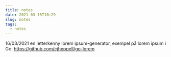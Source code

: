 ```yaml
---
title: notes
date: 2021-03-15T10:29
slug: notes
tags: 
  - notes
---
```


16/03/2021
en letterkenny lorem ipsum-generator, exempel på lorem ipsum i Go:
https://github.com/cjheppell/go-lorem
